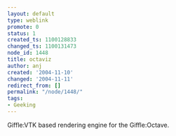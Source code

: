 ```yaml
---
layout: default
type: weblink
promote: 0
status: 1
created_ts: 1100128833
changed_ts: 1100131473
node_id: 1448
title: octaviz
author: anj
created: '2004-11-10'
changed: '2004-11-11'
redirect_from: []
permalink: "/node/1448/"
tags:
- Geeking
---
```

Giffle:VTK based rendering engine for the Giffle:Octave.
